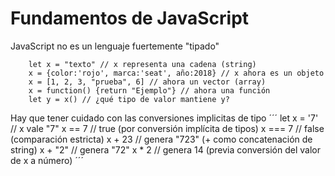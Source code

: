 # Fundamentos de JavaScript
JavaScript no es un lenguaje fuertemente "tipado"

```
    let x = "texto" // x representa una cadena (string)
    x = {color:'rojo', marca:'seat', año:2018} // x ahora es un objeto
    x = [1, 2, 3, "prueba", 6] // ahora un vector (array)
    x = function() {return "Ejemplo"} // ahora una función
    let y = x() // ¿qué tipo de valor mantiene y?
```

Hay que tener cuidado con las conversiones implicitas de tipo
´´´
    let x = '7' // x vale "7"
    x == 7 // true (por conversión implícita de tipos)
    x === 7 // false (comparación estricta)
    x + 23 // genera "723" (+ como concatenación de string)
    x + "2" // genera "72"
    x * 2 // genera 14 (previa conversión del valor de x a número)
´´´
